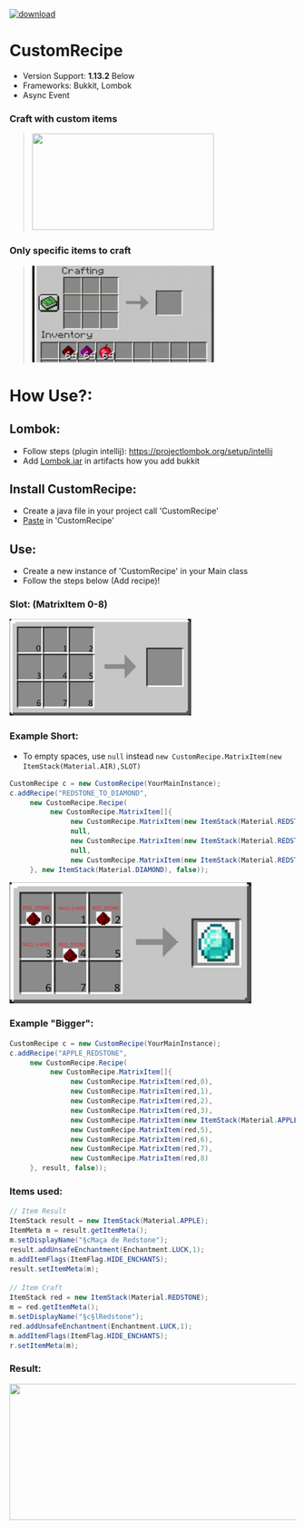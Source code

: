 [![download](https://img.shields.io/badge/download-java-green)](https://github.com/Nonopichy/CustomRecipe/blob/main/CustomRecipe.java)
# CustomRecipe
* Version Support: **1.13.2** Below
* Frameworks: Bukkit, Lombok
* Async Event

### Craft with custom items
> <img src="img/gif2.gif" width="320" height="170">

### Only specific items to craft
> <img src="img/gif1.gif" width="320" height="170" >

# How Use?:
## Lombok:
- Follow steps (plugin intellij): https://projectlombok.org/setup/intellij
- Add [Lombok.jar](https://projectlombok.org/downloads/lombok.jar) in artifacts how you add bukkit
## Install CustomRecipe:
- Create a java file in your project call 'CustomRecipe'
- [Paste](https://github.com/Nonopichy/CustomRecipe/blob/main/CustomRecipe.java) in 'CustomRecipe'
## Use:
- Create a new instance of 'CustomRecipe' in your Main class
- Follow the steps below (Add recipe)!
### Slot: (MatrixItem 0-8)

<img src="img/matrix.png" width="320" height="170" >

### Example Short:
- To empty spaces, use ```null``` instead ```new CustomRecipe.MatrixItem(new ItemStack(Material.AIR),SLOT)```

```java
CustomRecipe c = new CustomRecipe(YourMainInstance);
c.addRecipe("REDSTONE_TO_DIAMOND",
     new CustomRecipe.Recipe(
          new CustomRecipe.MatrixItem[]{
               new CustomRecipe.MatrixItem(new ItemStack(Material.REDSTONE),0),
               null,
               new CustomRecipe.MatrixItem(new ItemStack(Material.REDSTONE),2),
               null,
               new CustomRecipe.MatrixItem(new ItemStack(Material.REDSTONE),4)
     }, new ItemStack(Material.DIAMOND), false));
```

<img src="img/matrix_example.png" width="426" height="213" >

### Example "Bigger":

```java
CustomRecipe c = new CustomRecipe(YourMainInstance);
c.addRecipe("APPLE_REDSTONE",
     new CustomRecipe.Recipe(
          new CustomRecipe.MatrixItem[]{
               new CustomRecipe.MatrixItem(red,0),
               new CustomRecipe.MatrixItem(red,1),
               new CustomRecipe.MatrixItem(red,2),
               new CustomRecipe.MatrixItem(red,3),
               new CustomRecipe.MatrixItem(new ItemStack(Material.APPLE),4),
               new CustomRecipe.MatrixItem(red,5),
               new CustomRecipe.MatrixItem(red,6),
               new CustomRecipe.MatrixItem(red,7),
               new CustomRecipe.MatrixItem(red,8)
     }, result, false));
```

### Items used:

```java
// Item Result
ItemStack result = new ItemStack(Material.APPLE);
ItemMeta m = result.getItemMeta();
m.setDisplayName("§cMaça de Redstone");
result.addUnsafeEnchantment(Enchantment.LUCK,1);
m.addItemFlags(ItemFlag.HIDE_ENCHANTS);
result.setItemMeta(m);

// Item Craft
ItemStack red = new ItemStack(Material.REDSTONE);
m = red.getItemMeta();
m.setDisplayName("§c§lRedstone");
red.addUnsafeEnchantment(Enchantment.LUCK,1);
m.addItemFlags(ItemFlag.HIDE_ENCHANTS);
r.setItemMeta(m);
```

### Result:

<img src="https://user-images.githubusercontent.com/68911691/141708122-952daa07-f8dc-4b80-92e6-335b915587bc.png" width="520" height="240" >

